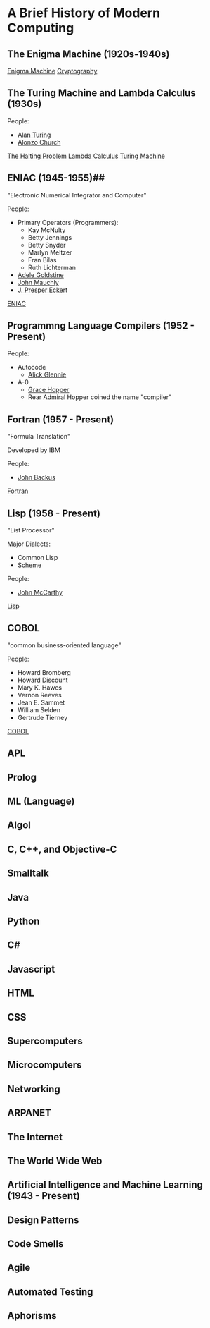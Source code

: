 # A Brief History of Modern Computing #

## The Enigma Machine (1920s-1940s) ##

[Enigma Machine](https://en.wikipedia.org/wiki/Enigma_machine)
[Cryptography](https://en.wikipedia.org/wiki/Cryptography)

## The Turing Machine and Lambda Calculus (1930s) ##

People:
- [Alan Turing](https://en.wikipedia.org/wiki/Alan_Turing)
- [Alonzo Church](https://en.wikipedia.org/wiki/Alonzo_Church)

[The Halting Problem](https://en.wikipedia.org/wiki/Halting_problem)
[Lambda Calculus](https://en.wikipedia.org/wiki/Lambda_calculus)
[Turing Machine](https://en.wikipedia.org/wiki/Turing_machine)

## ENIAC (1945-1955)##

"Electronic Numerical Integrator and Computer"

People:
- Primary Operators (Programmers):
    - Kay McNulty
    - Betty Jennings
    - Betty Snyder
    - Marlyn Meltzer
    - Fran Bilas
    - Ruth Lichterman
- [Adele Goldstine](https://en.wikipedia.org/wiki/Adele_Goldstine)
- [John Mauchly](https://en.wikipedia.org/wiki/John_Mauchly)
- [J. Presper Eckert](https://en.wikipedia.org/wiki/J._Presper_Eckert)

[ENIAC](https://en.wikipedia.org/wiki/ENIAC)

## Programmng Language Compilers (1952 - Present) ##

People:
- Autocode
    - [Alick Glennie](https://en.wikipedia.org/wiki/Alick_Glennie)
- A-0
    - [Grace Hopper](https://en.wikipedia.org/wiki/Grace_Hopper)
    - Rear Admiral Hopper coined the name "compiler"

## Fortran (1957 - Present) ##

"Formula Translation"

Developed by IBM

People:
- [John Backus](https://en.wikipedia.org/wiki/John_Backus)

[Fortran](https://en.wikipedia.org/wiki/Fortran)

## Lisp (1958 - Present) ##

"List Processor"

Major Dialects:
- Common Lisp
- Scheme

People:
- [John McCarthy](https://en.wikipedia.org/wiki/John_McCarthy_(computer_scientist))

[Lisp](https://en.wikipedia.org/wiki/Lisp_(programming_language))

## COBOL ##

"common business-oriented language"

People:
- Howard Bromberg
- Howard Discount
- Mary K. Hawes
- Vernon Reeves
- Jean E. Sammet
- William Selden
- Gertrude Tierney

[COBOL](https://en.wikipedia.org/wiki/COBOL)

## APL ##
## Prolog ##
## ML (Language) ##
## Algol ##
## C, C++, and Objective-C ##
## Smalltalk ##
## Java ##
## Python ##
## C# ##
## Javascript ##
## HTML ##
## CSS ##

## Supercomputers ##
## Microcomputers ##
## Networking ##
## ARPANET ##
## The Internet ##
## The World Wide Web ##

## Artificial Intelligence and Machine Learning (1943 - Present) ##

## Design Patterns ##
## Code Smells ##
## Agile ##
## Automated Testing ##

## Aphorisms ##
